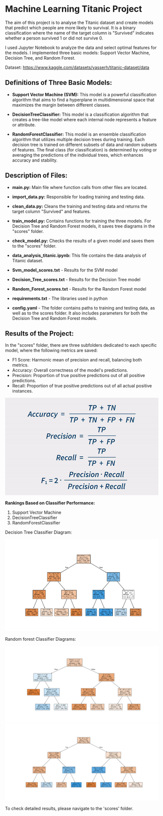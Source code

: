 # Machine Learning Titanic Project

The aim of this project is to analyse the Titanic dataset and create models that predict which people are more likely to survival. It is a binary classification where the name of the target column is "Survived" indicates whether a person survived 1 or did not survive 0.

I used Jupyter Notebook to analyze the data and select optimal features for the models. I implemented three basic models: Support Vector Machine, Decision Tree, and Random Forest.

Dataset: https://www.kaggle.com/datasets/yasserh/titanic-dataset/data
## Definitions of Three Basic Models:

- **Support Vector Machine (SVM):**
  This model is a powerful classification algorithm that aims to find a hyperplane in multidimensional space that maximizes the margin between different classes.

- **DecisionTreeClassifier:**
  This model is a classification algorithm that creates a tree-like model where each internal node represents a feature or attribute.

- **RandomForestClassifier:**
  This model is an ensemble classification algorithm that utilizes multiple decision trees during training. Each decision tree is trained on different subsets of data and random subsets of features. The final class (for classification) is determined by voting or averaging the predictions of the individual trees, which enhances accuracy and stability.

## Description of Files:
- **main.py:**
  Main file where function calls from other files are located.

- **import_data.py:**
  Responsible for loading training and testing data.

- **clean_data.py:**
  Cleans the training and testing data and returns the target column "Survived" and features.

- **train_model.py:**
  Contains functions for training the three models. For Decision Tree and Random Forest models, it saves tree diagrams in the "scores" folder.

- **check_model.py:**
  Checks the results of a given model and saves them to the "scores" folder.

- **data_analysis_titanic.ipynb:** 
  This file contains the data analysis of Titanic dataset.

- **Svm_model_scores.txt** - Results for the SVM model

- **Decision_Tree_scores.txt** - Results for the Decision Tree model

- **Random_Forest_scores.txt** - Results for the Random Forest model

- **requirements.txt** - The libraries used in python

- **config.yaml** - The folder contains paths to training and testing data, as well as to the scores folder. It also includes parameters for both the Decision Tree and Random Forest models.

## Results of the Project:

In the "scores" folder, there are three subfolders dedicated to each specific model, where the following metrics are saved:
- F1 Score: Harmonic mean of precision and recall, balancing both metrics.
- Accuracy: Overall correctness of the model's predictions.
- Precision: Proportion of true positive predictions out of all positive predictions.
- Recall: Proportion of true positive predictions out of all actual positive instances.

![Screenshot](https://github.com/krystianbrynski/KrystianrBry_ML_Titanic/blob/check/Project_Titanic/photos/Screenshoot.png)

**Rankings Based on Classifier Performance:**
1. Support Vector Machine
2. DecisionTreeClassifier
3. RandomForestClassifier

Decision Tree Classifier Diagram: 

![Screenshot](https://github.com/krystianbrynski/KrystianrBry_ML_Titanic/blob/check/Project_Titanic/scores/Decision_Tree_scores/decision_tree_plot.png)

Random forest Classifier Diagrams: 

![Screenshot](https://github.com/krystianbrynski/KrystianrBry_ML_Titanic/blob/check/Project_Titanic/scores/Random_Forest_scores/decision_tree_1.png)
![Screenshot](https://github.com/krystianbrynski/KrystianrBry_ML_Titanic/blob/check/Project_Titanic/scores/Random_Forest_scores/decision_tree_2.png)


To check detailed results, please navigate to the 'scores' folder.
